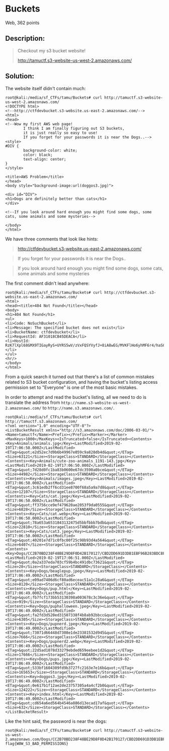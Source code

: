 # Buckets
Web, 362 points

## Description:

> Checkout my s3 bucket website!
> 
> http://tamuctf.s3-website-us-west-2.amazonaws.com/

## Solution:

The website itself didn't contain much:

```console
root@kali:/media/sf_CTFs/tamu/Buckets# curl http://tamuctf.s3-website-us-west-2.amazonaws.com/
<!DOCTYPE html>
<!--http://ctfdevbucket.s3-website.us-east-2.amazonaws.com/-->
<html>
<head>
<!--Wow my first AWS web page!
        I think I am finally figuring out S3 buckets,
        it is just really so easy to use!
        If you forget for your passwords it is near the Dogs..-->
<style>
#DIV {
        background-color: white;
        color: black;
        text-align: center;
}
</style>

<title>AWS Problem</title>
</head>
<body style="background-image:url(doggos3.jpg)">

<div id="DIV">
<h1>Dogs are definitely better than cats</h1>
</div>

<!--If you look around hard enough you might find some dogs, some cats, some animals and some mysteries-->

</body>
</html>
```

We have three comments that look like hints:

> http://ctfdevbucket.s3-website.us-east-2.amazonaws.com/

> If you forget for your passwords it is near the Dogs..

> If you look around hard enough you might find some dogs, some cats, some animals and some mysteries

The first comment didn't lead anywhere:

```console
root@kali:/media/sf_CTFs/tamu/Buckets# curl http://ctfdevbucket.s3-website.us-east-2.amazonaws.com/
<html>
<head><title>404 Not Found</title></head>
<body>
<h1>404 Not Found</h1>
<ul>
<li>Code: NoSuchBucket</li>
<li>Message: The specified bucket does not exist</li>
<li>BucketName: ctfdevbucket</li>
<li>RequestId: AF31018CB45DEACA</li>
<li>HostId: RzK7lXpl68GMX9TIGayRyS+UYRS5wV/zVxFQSYVyfJ+8iA8wEG/MVKFlHo6yhMF6r4/haS6C64Y=</li>
</ul>
<hr/>
</body>
</html>
```

From a quick search it turned out that there's a list of common mistakes related to S3 bucket configuration, and having the bucket's listing access permission set to "Everyone" is one of the most basic mistakes.

In order to attempt and read the bucket's listing, all we need to do is translate the address from `http://name.s3-website-us-west-2.amazonaws.com/` to `http://name.s3.amazonaws.com/`.

```console
root@kali:/media/sf_CTFs/tamu/Buckets# curl http://tamuctf.s3.amazonaws.com/
<?xml version="1.0" encoding="UTF-8"?>
<ListBucketResult xmlns="http://s3.amazonaws.com/doc/2006-03-01/"><Name>tamuctf</Name><Prefix></Prefix><Marker></Marker><MaxKeys>1000</MaxKeys><IsTruncated>false</IsTruncated><Contents><Key>Animals/animals.jpg</Key><LastModified>2019-02-19T17:06:50.000Z</LastModified><ETag>&quot;e2d52ec7d9b6b49967e059c9a828db4d&quot;</ETag><Size>63121</Size><StorageClass>STANDARD</StorageClass></Contents><Contents><Key>Animals/cute-zoo-animals_1191-143.jpg</Key><LastModified>2019-02-19T17:06:50.000Z</LastModified><ETag>&quot;7d28d0fc1ba83b0600e67dc3590a0bce&quot;</ETag><Size>44982</Size><StorageClass>STANDARD</StorageClass></Contents><Contents><Key>Animals/images.jpeg</Key><LastModified>2019-02-19T17:06:50.000Z</LastModified><ETag>&quot;3c61edb2ff6cd31ee8700f68a5a9a7d8&quot;</ETag><Size>12107</Size><StorageClass>STANDARD</StorageClass></Contents><Contents><Key>Cats/cat.jpeg</Key><LastModified>2019-02-19T17:06:50.000Z</LastModified><ETag>&quot;ff3756cce9ef479620ae2053f9da0555&quot;</ETag><Size>6828</Size><StorageClass>STANDARD</StorageClass></Contents><Contents><Key>Cats/cat.webp</Key><LastModified>2019-02-19T17:06:50.000Z</LastModified><ETag>&quot;78a653a6531843132475d5bbfbbb7bdb&quot;</ETag><Size>22810</Size><StorageClass>STANDARD</StorageClass></Contents><Contents><Key>Cats/cat3.jpeg</Key><LastModified>2019-02-19T17:06:50.000Z</LastModified><ETag>&quot;40201e7d71c0fbc00f25c98b93d4a564&quot;</ETag><Size>6407</Size><StorageClass>STANDARD</StorageClass></Contents><Contents><Key>Dogs/CC2B70BD238F48BE29D8F0D42B170127/CBD2DD691D3DB1EBF96B283BDC8FD9A1/flag.txt</Key><LastModified>2019-02-19T17:06:51.000Z</LastModified><ETag>&quot;0a2a337eda703cf59b4bc491dbc73621&quot;</ETag><Size>28</Size><StorageClass>STANDARD</StorageClass></Contents><Contents><Key>Dogs/beaglepup.jpeg</Key><LastModified>2019-02-19T17:06:49.000Z</LastModified><ETag>&quot;e09ad7406d6cf80ad6eceac51a1c28a6&quot;</ETag><Size>8120</Size><StorageClass>STANDARD</StorageClass></Contents><Contents><Key>Dogs/pup.html</Key><LastModified>2019-02-19T17:06:49.000Z</LastModified><ETag>&quot;fb7fcf173bb53130398a003678c3c36e&quot;</ETag><Size>919</Size><StorageClass>STANDARD</StorageClass></Contents><Contents><Key>Dogs/puphalloween.jpeg</Key><LastModified>2019-02-19T17:06:49.000Z</LastModified><ETag>&quot;fa2fd3d520ed31507338f4b8ab92bbcc&quot;</ETag><Size>6305</Size><StorageClass>STANDARD</StorageClass></Contents><Contents><Key>Dogs/pupnerd.jpeg</Key><LastModified>2019-02-19T17:06:49.000Z</LastModified><ETag>&quot;73071d66448d7308e1de23381532d945&quot;</ETag><Size>7666</Size><StorageClass>STANDARD</StorageClass></Contents><Contents><Key>Dogs/pupnerd2.webp</Key><LastModified>2019-02-19T17:06:49.000Z</LastModified><ETag>&quot;22d5ad1078d33279ebded659eebee1d2&quot;</ETag><Size>17666</Size><StorageClass>STANDARD</StorageClass></Contents><Contents><Key>Dogs/pups.jpg</Key><LastModified>2019-02-19T17:06:49.000Z</LastModified><ETag>&quot;533bf1604309fd9b3727fc2163e7e16b&quot;</ETag><Size>165653</Size><StorageClass>STANDARD</StorageClass></Contents><Contents><Key>doggos3.jpg</Key><LastModified>2019-02-19T17:06:49.000Z</LastModified><ETag>&quot;0e617b1f12ae2de23757305a4a4cf2b0&quot;</ETag><Size>124222</Size><StorageClass>STANDARD</StorageClass></Contents><Contents><Key>index.html</Key><LastModified>2019-02-19T17:06:49.000Z</LastModified><ETag>&quot;cd654a6ed564b4546a886d13ecad17af&quot;</ETag><Size>632</Size><StorageClass>STANDARD</StorageClass></Contents></ListBucketResult>
```

Like the hint said, the password is near the dogs:
```console
root@kali:/media/sf_CTFs/tamu/Buckets# curl http://tamuctf.s3-website-us-west-2.amazonaws.com/Dogs/CC2B70BD238F48BE29D8F0D42B170127/CBD2DD691D3DB1EBF96B283BDC8FD9A1/flag.txt
flag{W0W_S3_BAD_PERMISSIONS}
```

